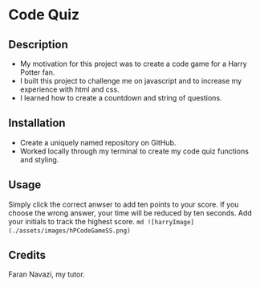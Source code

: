 # Code Quiz
## Description
- My motivation for this project was to create a code game for a Harry Potter fan.
- I built this project to challenge me on javascript and to increase my experience with html and css.
- I learned how to create a countdown and string of questions.
## Installation
- Create a uniquely named repository on GitHub.
- Worked locally through my terminal to create my code quiz functions and styling.
## Usage
Simply click the correct anwser to add ten points to your score. If you choose the wrong answer, your time will be reduced by ten seconds. Add your initials to track the highest score.
    ```md
    ![harryImage](./assets/images/hPCodeGameSS.png)
    ```
## Credits
Faran Navazi, my tutor.